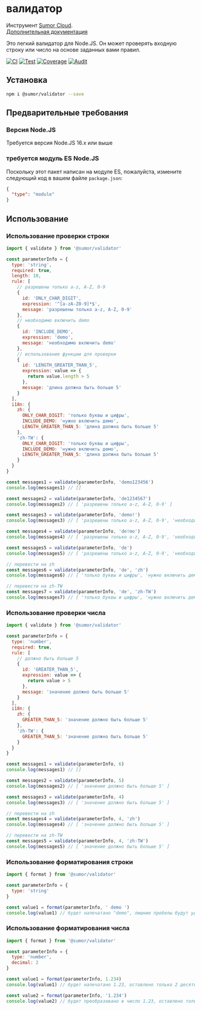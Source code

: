 # валидатор

Инструмент [Sumor Cloud](https://sumor.cloud).  
[Дополнительная документация](https://sumor.cloud)

Это легкий валидатор для Node.JS.
Он может проверять входную строку или число на основе заданных вами правил.

[![CI](https://github.com/sumor-cloud/validator/actions/workflows/ci.yml/badge.svg)](https://github.com/sumor-cloud/validator/actions/workflows/ci.yml)
[![Test](https://github.com/sumor-cloud/validator/actions/workflows/ut.yml/badge.svg)](https://github.com/sumor-cloud/validator/actions/workflows/ut.yml)
[![Coverage](https://github.com/sumor-cloud/validator/actions/workflows/coverage.yml/badge.svg)](https://github.com/sumor-cloud/validator/actions/workflows/coverage.yml)
[![Audit](https://github.com/sumor-cloud/validator/actions/workflows/audit.yml/badge.svg)](https://github.com/sumor-cloud/validator/actions/workflows/audit.yml)

## Установка

```bash
npm i @sumor/validator --save
```

## Предварительные требования

### Версия Node.JS

Требуется версия Node.JS 16.x или выше

### требуется модуль ES Node.JS

Поскольку этот пакет написан на модуле ES,
пожалуйста, измените следующий код в вашем файле `package.json`:

```json
{
  "type": "module"
}
```

## Использование

### Использование проверки строки

```js
import { validate } from '@sumor/validator'

const parameterInfo = {
  type: 'string',
  required: true,
  length: 10,
  rule: [
    // разрешены только a-z, A-Z, 0-9
    {
      id: 'ONLY_CHAR_DIGIT',
      expression: '^[a-zA-Z0-9]*$',
      message: 'разрешены только a-z, A-Z, 0-9'
    },
    // необходимо включить demo
    {
      id: 'INCLUDE_DEMO',
      expression: 'demo',
      message: 'необходимо включить demo'
    },
    // использование функции для проверки
    {
      id: 'LENGTH_GREATER_THAN_5',
      expression: value => {
        return value.length > 5
      },
      message: 'длина должна быть больше 5'
    }
  ],
  i18n: {
    zh: {
      ONLY_CHAR_DIGIT: 'только буквы и цифры',
      INCLUDE_DEMO: 'нужно включить демо',
      LENGTH_GREATER_THAN_5: 'длина должна быть больше 5'
    },
    'zh-TW': {
      ONLY_CHAR_DIGIT: 'только буквы и цифры',
      INCLUDE_DEMO: 'нужно включить демо',
      LENGTH_GREATER_THAN_5: 'длина должна быть больше 5'
    }
  }
}

const messages1 = validate(parameterInfo, 'demo123456')
console.log(messages1) // []

const messages2 = validate(parameterInfo, 'de1234567')
console.log(messages2) // [ 'разрешены только a-z, A-Z, 0-9' ]

const messages3 = validate(parameterInfo, 'demo!')
console.log(messages3) // [ 'разрешены только a-z, A-Z, 0-9', 'необходимо включить demo' ]

const messages4 = validate(parameterInfo, 'de!mo')
console.log(messages4) // [ 'разрешены только a-z, A-Z, 0-9', 'необходимо включить demo' ]

const messages5 = validate(parameterInfo, 'de')
console.log(messages5) // [ 'разрешены только a-z, A-Z, 0-9', 'необходимо включить demo', 'длина должна быть больше 5' ]

// перевести на zh
const messages6 = validate(parameterInfo, 'de', 'zh')
console.log(messages6) // [ 'только буквы и цифры', 'нужно включить демо', 'длина должна быть больше 5' ]

// перевести на zh-TW
const messages7 = validate(parameterInfo, 'de', 'zh-TW')
console.log(messages7) // [ 'только буквы и цифры', 'нужно включить демо', 'длина должна быть больше 5' ]
```

### Использование проверки числа

```js
import { validate } from '@sumor/validator'

const parameterInfo = {
  type: 'number',
  required: true,
  rule: [
    // должно быть больше 5
    {
      id: 'GREATER_THAN_5',
      expression: value => {
        return value > 5
      },
      message: 'значение должно быть больше 5'
    }
  ],
  i18n: {
    zh: {
      GREATER_THAN_5: 'значение должно быть больше 5'
    },
    'zh-TW': {
      GREATER_THAN_5: 'значение должно быть больше 5'
    }
  }
}

const messages1 = validate(parameterInfo, 6)
console.log(messages1) // []

const messages2 = validate(parameterInfo, 5)
console.log(messages2) // [ 'значение должно быть больше 5' ]

const messages3 = validate(parameterInfo, 4)
console.log(messages3) // [ 'значение должно быть больше 5' ]

// перевести на zh
const messages4 = validate(parameterInfo, 4, 'zh')
console.log(messages4) // [ 'значение должно быть больше 5' ]

// перевести на zh-TW
const messages5 = validate(parameterInfo, 4, 'zh-TW')
console.log(messages5) // [ 'значение должно быть больше 5' ]
```

### Использование форматирования строки

```js
import { format } from '@sumor/validator'

const parameterInfo = {
  type: 'string'
}

const value1 = format(parameterInfo, ' demo ')
console.log(value1) // будет напечатано "demo", лишние пробелы будут удалены
```

### Использование форматирования числа

```js
import { format } from '@sumor/validator'

const parameterInfo = {
  type: 'number',
  decimal: 2
}

const value1 = format(parameterInfo, 1.234)
console.log(value1) // будет напечатано 1.23, оставлено только 2 десятичных знака

const value2 = format(parameterInfo, '1.234')
console.log(value2) // будет преобразовано в число 1.23, оставлено только 2 десятичных знака
```
